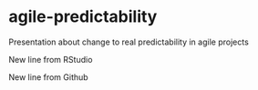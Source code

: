# agile-predictability
Presentation about change to real predictability in agile projects

New line from RStudio

New line from Github
